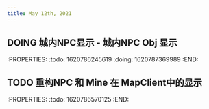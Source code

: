 ```yaml
---
title: May 12th, 2021
---
```


## DOING 城内NPC显示 - 城内NPC Obj 显示
:PROPERTIES:
:todo: 1620786245619
:doing: 1620787369989
:END:
## TODO 重构NPC 和 Mine 在 MapClient中的显示
:PROPERTIES:
:todo: 1620786570125
:END:
